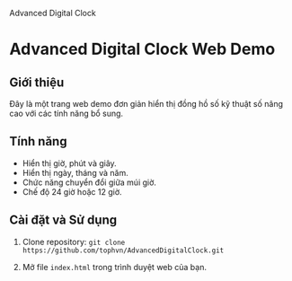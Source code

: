 Advanced Digital Clock

# Advanced Digital Clock Web Demo

## Giới thiệu
Đây là một trang web demo đơn giản hiển thị đồng hồ số kỹ thuật số nâng cao với các tính năng bổ sung.

## Tính năng
- Hiển thị giờ, phút và giây.
- Hiển thị ngày, tháng và năm.
- Chức năng chuyển đổi giữa múi giờ.
- Chế độ 24 giờ hoặc 12 giờ.

## Cài đặt và Sử dụng
1. Clone repository:
`git clone https://github.com/tophvn/AdvancedDigitalClock.git`

2. Mở file `index.html` trong trình duyệt web của bạn.
